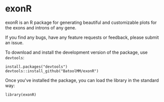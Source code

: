 # exonR

exonR is an R package for generating beautiful and customizable plots for the exons and introns of any gene.

If you find any bugs, have any feature requests or feedback, please submit an issue.

To download and install the development version of the package, use `devtools`:
```
install.packages("devtools")
devtools::install_github("BatoolMM/exonR")
```
Once you've installed the package, you can load the library in the standard way:

```
library(exonR)
```
